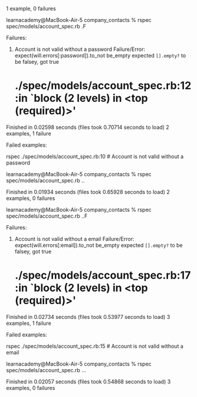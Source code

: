 1 example, 0 failures

learnacademy@MacBook-Air-5 company_contacts % rspec spec/models/account_spec.rb
.F

Failures:

  1) Account is not valid without a password
     Failure/Error: expect(will.errors[:password]).to_not be_empty
       expected `[].empty?` to be falsey, got true
     # ./spec/models/account_spec.rb:12:in `block (2 levels) in <top (required)>'

Finished in 0.02598 seconds (files took 0.70714 seconds to load)
2 examples, 1 failure

Failed examples:

rspec ./spec/models/account_spec.rb:10 # Account is not valid without a password

learnacademy@MacBook-Air-5 company_contacts % rspec spec/models/account_spec.rb
..

Finished in 0.01934 seconds (files took 0.65928 seconds to load)
2 examples, 0 failures

learnacademy@MacBook-Air-5 company_contacts % rspec spec/models/account_spec.rb
..F

Failures:

  1) Account is not valid without a email
     Failure/Error: expect(will.errors[:email]).to_not be_empty
       expected `[].empty?` to be falsey, got true
     # ./spec/models/account_spec.rb:17:in `block (2 levels) in <top (required)>'

Finished in 0.02734 seconds (files took 0.53977 seconds to load)
3 examples, 1 failure

Failed examples:

rspec ./spec/models/account_spec.rb:15 # Account is not valid without a email

learnacademy@MacBook-Air-5 company_contacts % rspec spec/models/account_spec.rb
...

Finished in 0.02057 seconds (files took 0.54868 seconds to load)
3 examples, 0 failures